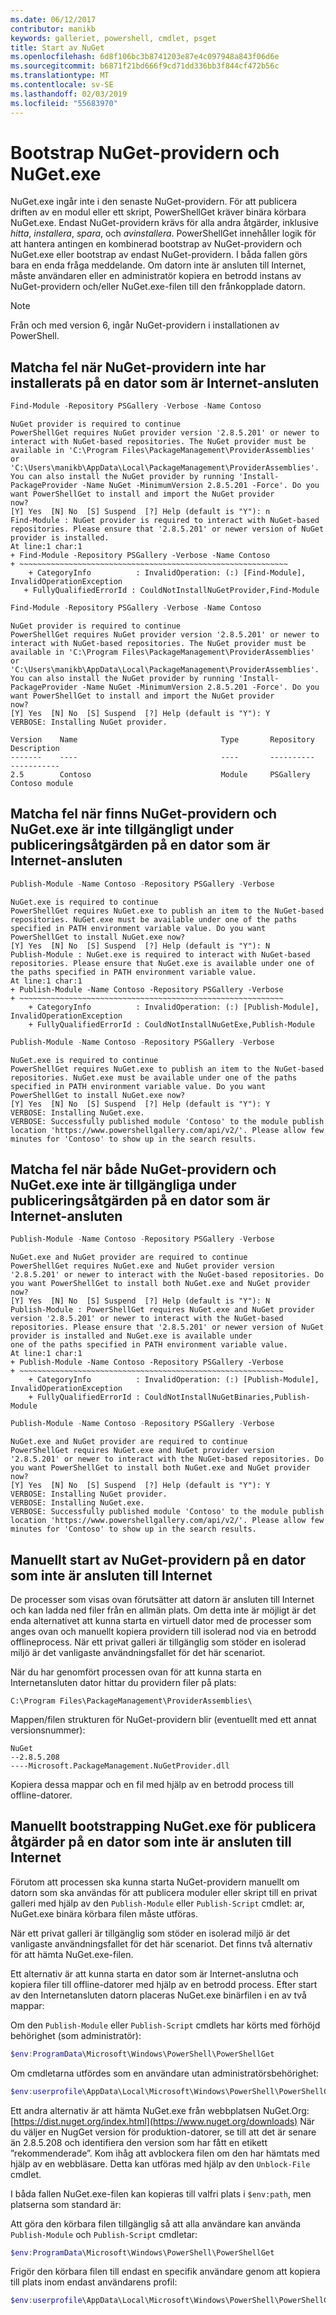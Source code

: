 ```yaml
---
ms.date: 06/12/2017
contributor: manikb
keywords: galleriet, powershell, cmdlet, psget
title: Start av NuGet
ms.openlocfilehash: 6d8f106bc3b8741203e87e4c097948a843f06d6e
ms.sourcegitcommit: b6871f21bd666f9cd71dd336bb3f844cf472b56c
ms.translationtype: MT
ms.contentlocale: sv-SE
ms.lasthandoff: 02/03/2019
ms.locfileid: "55683970"
---
```

# <a name="bootstrap-the-nuget-provider-and-nugetexe"></a>Bootstrap NuGet-providern och NuGet.exe

NuGet.exe ingår inte i den senaste NuGet-providern. För att publicera driften av en modul eller ett skript, PowerShellGet kräver binära körbara NuGet.exe. Endast NuGet-providern krävs för alla andra åtgärder, inklusive *hitta*, *installera*, *spara*, och *avinstallera*.
PowerShellGet innehåller logik för att hantera antingen en kombinerad bootstrap av NuGet-providern och NuGet.exe eller bootstrap av endast NuGet-providern. I båda fallen görs bara en enda fråga meddelande. Om datorn inte är ansluten till Internet, måste användaren eller en administratör kopiera en betrodd instans av NuGet-providern och/eller NuGet.exe-filen till den frånkopplade datorn.

> [!NOTE]
> Från och med version 6, ingår NuGet-providern i installationen av PowerShell.

## <a name="resolving-error-when-the-nuget-provider-has-not-been-installed-on-a-machine-that-is-internet-connected"></a>Matcha fel när NuGet-providern inte har installerats på en dator som är Internet-ansluten

```powershell
Find-Module -Repository PSGallery -Verbose -Name Contoso
```

```output
NuGet provider is required to continue
PowerShellGet requires NuGet provider version '2.8.5.201' or newer to interact with NuGet-based repositories. The NuGet provider must be available in 'C:\Program Files\PackageManagement\ProviderAssemblies' or
'C:\Users\manikb\AppData\Local\PackageManagement\ProviderAssemblies'. You can also install the NuGet provider by running 'Install-PackageProvider -Name NuGet -MinimumVersion 2.8.5.201 -Force'. Do you want PowerShellGet to install and import the NuGet provider
now?
[Y] Yes  [N] No  [S] Suspend  [?] Help (default is "Y"): n
Find-Module : NuGet provider is required to interact with NuGet-based repositories. Please ensure that '2.8.5.201' or newer version of NuGet provider is installed.
At line:1 char:1
+ Find-Module -Repository PSGallery -Verbose -Name Contoso
+ ~~~~~~~~~~~~~~~~~~~~~~~~~~~~~~~~~~~~~~~~~~~~~~~~~~~~~~~~~~~~
    + CategoryInfo          : InvalidOperation: (:) [Find-Module], InvalidOperationException
   + FullyQualifiedErrorId : CouldNotInstallNuGetProvider,Find-Module
```

```powershell
Find-Module -Repository PSGallery -Verbose -Name Contoso
```

```output
NuGet provider is required to continue
PowerShellGet requires NuGet provider version '2.8.5.201' or newer to interact with NuGet-based repositories. The NuGet provider must be available in 'C:\Program Files\PackageManagement\ProviderAssemblies' or
'C:\Users\manikb\AppData\Local\PackageManagement\ProviderAssemblies'. You can also install the NuGet provider by running 'Install-PackageProvider -Name NuGet -MinimumVersion 2.8.5.201 -Force'. Do you want PowerShellGet to install and import the NuGet provider
now?
[Y] Yes  [N] No  [S] Suspend  [?] Help (default is "Y"): Y
VERBOSE: Installing NuGet provider.

Version    Name                                Type       Repository           Description
-------    ----                                ----       ----------           -----------
2.5        Contoso                             Module     PSGallery        Contoso module
```

## <a name="resolving-error-when-the-nuget-provider-is-available-and-nugetexe-is-not-available-during-the-publish-operation-on-a-machine-that-is-internet-connected"></a>Matcha fel när finns NuGet-providern och NuGet.exe är inte tillgängligt under publiceringsåtgärden på en dator som är Internet-ansluten

```powershell
Publish-Module -Name Contoso -Repository PSGallery -Verbose
```

```output
NuGet.exe is required to continue
PowerShellGet requires NuGet.exe to publish an item to the NuGet-based repositories. NuGet.exe must be available under one of the paths specified in PATH environment variable value. Do you want PowerShellGet to install NuGet.exe now?
[Y] Yes  [N] No  [S] Suspend  [?] Help (default is "Y"): N
Publish-Module : NuGet.exe is required to interact with NuGet-based repositories. Please ensure that NuGet.exe is available under one of the paths specified in PATH environment variable value.
At line:1 char:1
+ Publish-Module -Name Contoso -Repository PSGallery -Verbose
+ ~~~~~~~~~~~~~~~~~~~~~~~~~~~~~~~~~~~~~~~~~~~~~~~~~~~~~~~~~~~
    + CategoryInfo          : InvalidOperation: (:) [Publish-Module], InvalidOperationException
    + FullyQualifiedErrorId : CouldNotInstallNuGetExe,Publish-Module
```

```powershell
Publish-Module -Name Contoso -Repository PSGallery -Verbose
```

```output
NuGet.exe is required to continue
PowerShellGet requires NuGet.exe to publish an item to the NuGet-based repositories. NuGet.exe must be available under one of the paths specified in PATH environment variable value. Do you want PowerShellGet to install NuGet.exe now?
[Y] Yes  [N] No  [S] Suspend  [?] Help (default is "Y"): Y
VERBOSE: Installing NuGet.exe.
VERBOSE: Successfully published module 'Contoso' to the module publish location 'https://www.powershellgallery.com/api/v2/'. Please allow few minutes for 'Contoso' to show up in the search results.
```

## <a name="resolving-error-when-both-nuget-provider-and-nugetexe-are-not-available-during-the-publish-operation-on-a-machine-that-is-internet-connected"></a>Matcha fel när både NuGet-providern och NuGet.exe inte är tillgängliga under publiceringsåtgärden på en dator som är Internet-ansluten

```powershell
Publish-Module -Name Contoso -Repository PSGallery -Verbose
```

```output
NuGet.exe and NuGet provider are required to continue
PowerShellGet requires NuGet.exe and NuGet provider version '2.8.5.201' or newer to interact with the NuGet-based repositories. Do you want PowerShellGet to install both NuGet.exe and NuGet provider now?
[Y] Yes  [N] No  [S] Suspend  [?] Help (default is "Y"): N
Publish-Module : PowerShellGet requires NuGet.exe and NuGet provider version '2.8.5.201' or newer to interact with the NuGet-based repositories. Please ensure that '2.8.5.201' or newer version of NuGet provider is installed and NuGet.exe is available under
one of the paths specified in PATH environment variable value.
At line:1 char:1
+ Publish-Module -Name Contoso -Repository PSGallery -Verbose
+ ~~~~~~~~~~~~~~~~~~~~~~~~~~~~~~~~~~~~~~~~~~~~~~~~~~~~~~~~~~~
    + CategoryInfo          : InvalidOperation: (:) [Publish-Module], InvalidOperationException
    + FullyQualifiedErrorId : CouldNotInstallNuGetBinaries,Publish-Module
```

```powershell
Publish-Module -Name Contoso -Repository PSGallery -Verbose
```

```output
NuGet.exe and NuGet provider are required to continue
PowerShellGet requires NuGet.exe and NuGet provider version '2.8.5.201' or newer to interact with the NuGet-based repositories. Do you want PowerShellGet to install both NuGet.exe and NuGet provider now?
[Y] Yes  [N] No  [S] Suspend  [?] Help (default is "Y"): Y
VERBOSE: Installing NuGet provider.
VERBOSE: Installing NuGet.exe.
VERBOSE: Successfully published module 'Contoso' to the module publish location 'https://www.powershellgallery.com/api/v2/'. Please allow few minutes for 'Contoso' to show up in the search results.
```

## <a name="manually-bootstrapping-the-nuget-provider-on-a-machine-that-is-not-connected-to-the-internet"></a>Manuellt start av NuGet-providern på en dator som inte är ansluten till Internet

De processer som visas ovan förutsätter att datorn är ansluten till Internet och kan ladda ned filer från en allmän plats. Om detta inte är möjligt är det enda alternativet att kunna starta en virtuell dator med de processer som anges ovan och manuellt kopiera providern till isolerad nod via en betrodd offlineprocess. När ett privat galleri är tillgänglig som stöder en isolerad miljö är det vanligaste användningsfallet för det här scenariot.

När du har genomfört processen ovan för att kunna starta en Internetansluten dator hittar du providern filer på plats:

`C:\Program Files\PackageManagement\ProviderAssemblies\`

Mappen/filen strukturen för NuGet-providern blir (eventuellt med ett annat versionsnummer):

```
NuGet
--2.8.5.208
----Microsoft.PackageManagement.NuGetProvider.dll
```

Kopiera dessa mappar och en fil med hjälp av en betrodd process till offline-datorer.

## <a name="manually-bootstrapping-nugetexe-to-support-publish-operations-on-a-machine-that-is-not-connected-to-the-internet"></a>Manuellt bootstrapping NuGet.exe för publicera åtgärder på en dator som inte är ansluten till Internet

Förutom att processen ska kunna starta NuGet-providern manuellt om datorn som ska användas för att publicera moduler eller skript till en privat galleri med hjälp av den `Publish-Module` eller `Publish-Script` cmdlet: ar, NuGet.exe binära körbara filen måste utföras.

När ett privat galleri är tillgänglig som stöder en isolerad miljö är det vanligaste användningsfallet för det här scenariot. Det finns två alternativ för att hämta NuGet.exe-filen.

Ett alternativ är att kunna starta en dator som är Internet-anslutna och kopiera filer till offline-datorer med hjälp av en betrodd process. Efter start av den Internetansluten datorn placeras NuGet.exe binärfilen i en av två mappar:

Om den `Publish-Module` eller `Publish-Script` cmdlets har körts med förhöjd behörighet (som administratör):

```powershell
$env:ProgramData\Microsoft\Windows\PowerShell\PowerShellGet
```

Om cmdletarna utfördes som en användare utan administratörsbehörighet:

```powershell
$env:userprofile\AppData\Local\Microsoft\Windows\PowerShell\PowerShellGet\
```

Ett andra alternativ är att hämta NuGet.exe från webbplatsen NuGet.Org: [https://dist.nuget.org/index.html](https://www.nuget.org/downloads) När du väljer en NugGet version för produktion-datorer, se till att det är senare än 2.8.5.208 och identifiera den version som har fått en etikett ”rekommenderade”. Kom ihåg att avblockera filen om den har hämtats med hjälp av en webbläsare. Detta kan utföras med hjälp av den `Unblock-File` cmdlet.

I båda fallen NuGet.exe-filen kan kopieras till valfri plats i `$env:path`, men platserna som standard är:

Att göra den körbara filen tillgänglig så att alla användare kan använda `Publish-Module` och `Publish-Script` cmdletar:

```powershell
$env:ProgramData\Microsoft\Windows\PowerShell\PowerShellGet
```

Frigör den körbara filen till endast en specifik användare genom att kopiera till plats inom endast användarens profil:

```powershell
$env:userprofile\AppData\Local\Microsoft\Windows\PowerShell\PowerShellGet\
```
